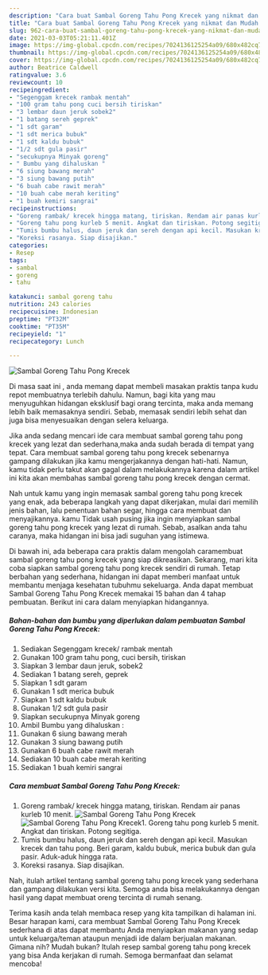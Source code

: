 ```yaml
---
description: "Cara buat Sambal Goreng Tahu Pong Krecek yang nikmat dan Mudah Dibuat"
title: "Cara buat Sambal Goreng Tahu Pong Krecek yang nikmat dan Mudah Dibuat"
slug: 962-cara-buat-sambal-goreng-tahu-pong-krecek-yang-nikmat-dan-mudah-dibuat
date: 2021-03-03T05:21:11.401Z
image: https://img-global.cpcdn.com/recipes/7024136125254a09/680x482cq70/sambal-goreng-tahu-pong-krecek-foto-resep-utama.jpg
thumbnail: https://img-global.cpcdn.com/recipes/7024136125254a09/680x482cq70/sambal-goreng-tahu-pong-krecek-foto-resep-utama.jpg
cover: https://img-global.cpcdn.com/recipes/7024136125254a09/680x482cq70/sambal-goreng-tahu-pong-krecek-foto-resep-utama.jpg
author: Beatrice Caldwell
ratingvalue: 3.6
reviewcount: 10
recipeingredient:
- "Segenggam krecek rambak mentah"
- "100 gram tahu pong cuci bersih tiriskan"
- "3 lembar daun jeruk sobek2"
- "1 batang sereh geprek"
- "1 sdt garam"
- "1 sdt merica bubuk"
- "1 sdt kaldu bubuk"
- "1/2 sdt gula pasir"
- "secukupnya Minyak goreng"
- " Bumbu yang dihaluskan "
- "6 siung bawang merah"
- "3 siung bawang putih"
- "6 buah cabe rawit merah"
- "10 buah cabe merah keriting"
- "1 buah kemiri sangrai"
recipeinstructions:
- "Goreng rambak/ krecek hingga matang, tiriskan. Rendam air panas kurleb 10 menit."
- "Goreng tahu pong kurleb 5 menit. Angkat dan tiriskan. Potong segitiga."
- "Tumis bumbu halus, daun jeruk dan sereh dengan api kecil. Masukan krecek dan tahu pong. Beri garam, kaldu bubuk, merica bubuk dan gula pasir. Aduk-aduk hingga rata."
- "Koreksi rasanya. Siap disajikan."
categories:
- Resep
tags:
- sambal
- goreng
- tahu

katakunci: sambal goreng tahu 
nutrition: 243 calories
recipecuisine: Indonesian
preptime: "PT32M"
cooktime: "PT35M"
recipeyield: "1"
recipecategory: Lunch

---
```



![Sambal Goreng Tahu Pong Krecek](https://img-global.cpcdn.com/recipes/7024136125254a09/680x482cq70/sambal-goreng-tahu-pong-krecek-foto-resep-utama.jpg)

Di masa  saat ini , anda memang dapat membeli masakan praktis tanpa kudu repot membuatnya terlebih dahulu. Namun, bagi kita yang mau menyuguhkan hidangan eksklusif bagi orang tercinta, maka anda memang lebih baik memasaknya sendiri. Sebab, memasak sendiri lebih sehat dan juga bisa menyesuaikan dengan selera keluarga.

Jika anda sedang mencari ide cara membuat sambal goreng tahu pong krecek yang lezat dan sederhana,maka anda sudah berada di tempat yang tepat. Cara membuat sambal goreng tahu pong krecek  sebenarnya gampang dilakukan jika kamu mengerjakannya dengan hati-hati. Namun, kamu tidak perlu takut akan gagal dalam melakukannya 
karena dalam artikel ini kita akan membahas sambal goreng tahu pong krecek dengan cermat.  



Nah untuk kamu yang ingin memasak sambal goreng tahu pong krecek yang enak, ada beberapa langkah yang dapat dikerjakan, mulai dari memilih jenis bahan, lalu penentuan bahan segar, hingga cara membuat dan menyajikannya. kamu Tidak usah pusing jika ingin menyiapkan sambal goreng tahu pong krecek yang lezat di rumah. Sebab, asalkan anda  tahu caranya, maka hidangan ini bisa jadi suguhan yang istimewa.

Di bawah ini, ada beberapa cara praktis  dalam mengolah caramembuat sambal goreng tahu pong krecek yang siap dikreasikan. Sekarang, mari kita coba siapkan sambal goreng tahu pong krecek sendiri di rumah. Tetap berbahan yang sederhana, hidangan ini dapat memberi manfaat untuk membantu menjaga kesehatan tubuhmu sekeluarga. Anda dapat membuat Sambal Goreng Tahu Pong Krecek memakai 15 bahan dan 4 tahap pembuatan. Berikut ini cara dalam menyiapkan hidangannya.

<!--inarticleads1-->

##### Bahan-bahan dan bumbu yang diperlukan dalam pembuatan Sambal Goreng Tahu Pong Krecek:

1. Sediakan Segenggam krecek/ rambak mentah
1. Gunakan 100 gram tahu pong, cuci bersih, tiriskan
1. Siapkan 3 lembar daun jeruk, sobek2
1. Sediakan 1 batang sereh, geprek
1. Siapkan 1 sdt garam
1. Gunakan 1 sdt merica bubuk
1. Siapkan 1 sdt kaldu bubuk
1. Gunakan 1/2 sdt gula pasir
1. Siapkan secukupnya Minyak goreng
1. Ambil  Bumbu yang dihaluskan :
1. Gunakan 6 siung bawang merah
1. Gunakan 3 siung bawang putih
1. Gunakan 6 buah cabe rawit merah
1. Sediakan 10 buah cabe merah keriting
1. Sediakan 1 buah kemiri sangrai




<!--inarticleads2-->

##### Cara membuat Sambal Goreng Tahu Pong Krecek:

1. Goreng rambak/ krecek hingga matang, tiriskan. Rendam air panas kurleb 10 menit.
<img src="https://img-global.cpcdn.com/steps/2aa32f3335d1ff31/160x128cq70/sambal-goreng-tahu-pong-krecek-langkah-memasak-1-foto.jpg" alt="Sambal Goreng Tahu Pong Krecek"><img src="https://img-global.cpcdn.com/steps/6446152052a889ad/160x128cq70/sambal-goreng-tahu-pong-krecek-langkah-memasak-1-foto.jpg" alt="Sambal Goreng Tahu Pong Krecek">1. Goreng tahu pong kurleb 5 menit. Angkat dan tiriskan. Potong segitiga.
1. Tumis bumbu halus, daun jeruk dan sereh dengan api kecil. Masukan krecek dan tahu pong. Beri garam, kaldu bubuk, merica bubuk dan gula pasir. Aduk-aduk hingga rata.
1. Koreksi rasanya. Siap disajikan.




Nah, itulah artikel tentang  sambal goreng tahu pong krecek  yang sederhana dan gampang dilakukan versi kita. Semoga anda bisa melakukannya dengan hasil yang dapat membuat oreng tercinta di rumah senang. 

Terima kasih anda telah membaca resep yang kita tampilkan di halaman ini. Besar harapan kami, cara membuat  Sambal Goreng Tahu Pong Krecek sederhana di atas dapat membantu Anda menyiapkan makanan yang sedap untuk keluarga/teman ataupun menjadi ide dalam berjualan makanan. Gimana nih? Mudah bukan? Itulah resep sambal goreng tahu pong krecek yang bisa Anda kerjakan di rumah. Semoga bermanfaat dan selamat mencoba!

